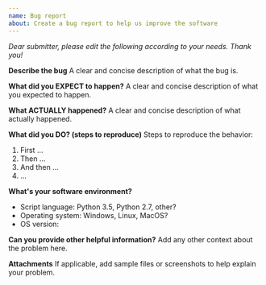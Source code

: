 ```yaml
---
name: Bug report
about: Create a bug report to help us improve the software
---
```


_Dear submitter, please edit the following according to your needs. Thank you!_

**Describe the bug**
A clear and concise description of what the bug is.

**What did you EXPECT to happen?**
A clear and concise description of what you expected to happen.

**What ACTUALLY happened?**
A clear and concise description of what actually happened.

**What did you DO? (steps to reproduce)**
Steps to reproduce the behavior:

1. First ...
2. Then ...
3. And then ...
4. ...

**What's your software environment?**

- Script language: Python 3.5, Python 2.7, other?
- Operating system: Windows, Linux, MacOS?
- OS version:

**Can you provide other helpful information?**
Add any other context about the problem here.

**Attachments**
If applicable, add sample files or screenshots to help explain your problem.

